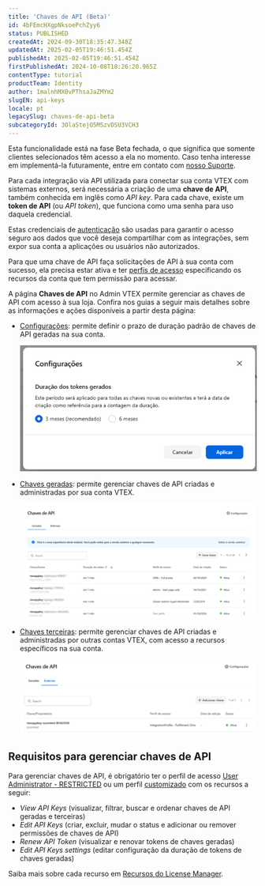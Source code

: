 ```yaml
---
title: 'Chaves de API (Beta)'
id: 4bFEmcHXgpNksoePchZyy6
status: PUBLISHED
createdAt: 2024-09-30T18:35:47.348Z
updatedAt: 2025-02-05T19:46:51.454Z
publishedAt: 2025-02-05T19:46:51.454Z
firstPublishedAt: 2024-10-08T18:26:20.965Z
contentType: tutorial
productTeam: Identity
author: 1malnhMX0vPThsaJaZMYm2
slugEN: api-keys
locale: pt
legacySlug: chaves-de-api-beta
subcategoryId: 3OlaStejO5MSzvDSU3VCH3
---
```


<div class="alert alert-info">
  <p>Esta funcionalidade está na fase Beta fechada, o que significa que somente clientes selecionados têm acesso a ela no momento. Caso tenha interesse em implementá-la futuramente, entre em contato com <a href="https://support.vtex.com/hc/pt-br">nosso Suporte</a>.</p>
</div>

Para cada integração via API utilizada para conectar sua conta VTEX com sistemas externos, será necessária a criação de uma **chave de API**, também conhecida em inglês como *API key*. Para cada chave, existe um **token de API** (ou *API token*), que funciona como uma senha para uso daquela credencial.

Estas credenciais de [autenticação](https://developers.vtex.com/docs/guides/authentication) são usadas para garantir o acesso seguro aos dados que você deseja compartilhar com as integrações, sem expor sua conta a aplicações ou usuários não autorizados.

Para que uma chave de API faça solicitações de API à sua conta com sucesso, ela precisa estar ativa e ter [perfis de acesso](/pt/tutorial/perfis-de-acesso--7HKK5Uau2H6wxE1rH5oRbc) especificando os recursos da conta que tem permissão para acessar.

A página **Chaves de API** no Admin VTEX permite gerenciar as chaves de API com acesso à sua loja. Confira nos guias a seguir mais detalhes sobre as informações e ações disponíveis a partir desta página:

* [Configurações](/pt/tutorial/configurar-a-duracao-de-chaves-de-api--kcGIFysFt02FDuhsfjQwZ): permite definir o prazo de duração padrão de chaves de API geradas na sua conta.

  ![apikeys-settings-pt](https://raw.githubusercontent.com/vtexdocs/help-center-content/refs/heads/main/docs/pt/tutorials/Beta/API%20Keys%20Beta/chaves-de-api_1.png)

* [Chaves geradas](/pt/tutorial/chaves-geradas--7fnU4iZdvZKbxCaT3Ymdjc): permite gerenciar chaves de API criadas e administradas por sua conta VTEX.

  ![apikeys-pt](https://raw.githubusercontent.com/vtexdocs/help-center-content/refs/heads/main/docs/pt/tutorials/Beta/API%20Keys%20Beta/chaves-de-api_2.png)

* [Chaves terceiras](/pt/tutorial/chaves-terceiras--1isU0HfKkeg0atlxRha14Q): permite gerenciar chaves de API criadas e administradas por outras contas VTEX, com acesso a recursos específicos na sua conta.

   ![apikeys-external-pt](https://raw.githubusercontent.com/vtexdocs/help-center-content/refs/heads/main/docs/pt/tutorials/Beta/API%20Keys%20Beta/chaves-de-api_3.png)

## Requisitos para gerenciar chaves de API

Para gerenciar chaves de API, é obrigatório ter o perfil de acesso  [User Administrator - RESTRICTED](/pt/tutorial/perfis-de-acesso-predefinidos--jGDurZKJHvHJS13LnO7Dy#user-administrator-restricted) ou um perfil [customizado](/pt/tutorial/perfis-de-acesso--7HKK5Uau2H6wxE1rH5oRbc#criando-um-perfil-de-acesso) com os recursos a seguir:

* *View API Keys* (visualizar, filtrar, buscar e ordenar chaves de API geradas e terceiras)  
* *Edit API Keys* (criar, excluir, mudar o status e adicionar ou remover permissões de chaves de API)  
* *Renew API Token* (visualizar e renovar tokens de chaves geradas)  
* *Edit API Keys settings* (editar configuração da duração de tokens de chaves geradas)

Saiba mais sobre cada recurso em [Recursos do License Manager](/pt/tutorial/recursos-do-license-manager--3q6ztrC8YynQf6rdc6euk3).  
